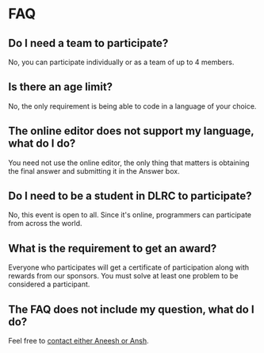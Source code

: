 # FAQ

## Do I need a team to participate?

No, you can participate individually or as a team of up to 4 members.

## Is there an age limit?

No, the only requirement is being able to code in a language of your choice.

## The online editor does not support my language, what do I do?

You need not use the online editor, the only thing that matters is obtaining the final answer and submitting it in the Answer box.

## Do I need to be a student in DLRC to participate?

No, this event is open to all. Since it's online, programmers can participate from across the world.

## What is the requirement to get an award?

Everyone who participates will get a certificate of participation along with rewards from our sponsors. You must solve at least one problem to be considered a participant.

## The FAQ does not include my question, what do I do?

Feel free to [contact either Aneesh or Ansh](hack.dlrc.in/contact).
